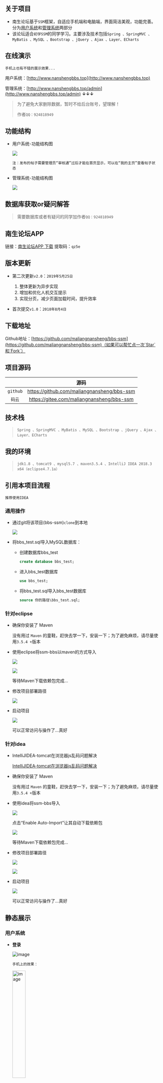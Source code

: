 ## 关于项目

- 南生论坛基于`SSM`框架，自适应手机端和电脑端，界面简洁美观，功能完善。分为[用户系统](http://www.nanshengbbs.top)和[管理系统](http://www.nanshengbbs.top/admin)两部分
- 该论坛适合`初学SSM`的同学学习。主要涉及技术包括`Spring 、SpringMVC 、MyBatis 、MySQL 、Bootstrap 、jQuery 、Ajax 、Layer、ECharts`

## 在线演示

`手机上也有不错的展示效果...`

用户系统：[http://www.nanshengbbs.top](http://www.nanshengbbs.top)

管理系统：[http://www.nanshengbbs.top/admin](http://www.nanshengbbs.top/admin)    **↓↓↓**

> 为了避免大家删除数据，暂时不给后台账号，望理解！
>
> 作者`QQ：924818949`

## 功能结构

- 用户系统-功能结构图

  ![](picture/用户系统功能结构图.png)

  `注：发布的帖子需要管理员“审核通”过后才能在首页显示，可以在“我的主页”查看帖子状态`

- 管理系统-功能结构图

  ![](picture/管理系统功能结构图.png)

## 数据库获取or疑问解答

> 需要数据库或者有疑问的同学加作者`QQ：924818949`

## 南生论坛APP

链接：[南生论坛APP 下载](https://pan.baidu.com/s/1-q_fH_gR-RLkM252CtlU-Q) 
提取码：`qz5e`

## 版本更新

- 第二次更新`v2.0`：`2019年5月25日`
  1. 整体更新为异步实现
  2. 增加和优化人机交互提示
  3. 实现分页，减少页面加载时间，提升效率

- 首次提交`v1.0`：`2018年8月4日`

## 下载地址

Github地址：[https://github.com/maliangnansheng/bbs-ssm](https://github.com/maliangnansheng/bbs-ssm)（如果可以帮忙点一次`Star`和`Fork`）

## 项目源码

|          |                     源码                     |
| :------: | :------------------------------------------: |
| `github` | <https://github.com/maliangnansheng/bbs-ssm> |
|  `码云`  | <https://gitee.com/maliangnansheng/bbs-ssm>  |

## 技术栈

> `Spring 、SpringMVC 、MyBatis 、MySQL 、Bootstrap 、jQuery 、Ajax 、Layer、ECharts`

## 我的环境

> `jdk1.8 、tomcat9 、mysql5.7 、maven3.5.4 、IntelliJ IDEA 2018.3 x64（eclipse4.7.1a）`

## 引用本项目流程

`推荐使用IDEA`

### 通用操作

- 通过git将该项目(bbs-ssm)`clone`到本地

  ![](picture/clone.png)

- 将bbs_test.sql导入MySQL数据库：

  - 创建数据库bbs_test

    ```sql
    create database bbs_test;
    ```

  - 进入bbs_test数据库

    ```sql
    use bbs_test;
    ```

  - 将bbs_test.sql导入bbs_test数据库

    ```sql
    source 你的路径\bbs_test.sql;
    ```

### 针对eclipse

- 确保你安装了 Maven

  没有用过 `Maven` 的童鞋，赶快去学一下，安装一下；为了避免麻烦，请尽量使用`3.5.4 +`版本

- 使用eclipse将ssm-bbs以maven的方式导入

  ![](picture/maven1.png)

  ![](picture/maven2.png)

  等待Maven下载依赖包完成...

- 修改项目部署路径

  ![](picture/tomcat.png)

- 启动项目

  ![](picture/run.png)

  可以正常访问与操作了...真好

### 针对idea

- IntelliJIDEA-tomcat在浏览器js乱码问题解决

  [IntelliJIDEA-tomcat在浏览器js乱码问题解决](http://blog.nanshengbbs.top:8080/2019/04/28/IntelliJIDEA-tomcat%E5%9C%A8%E6%B5%8F%E8%A7%88%E5%99%A8js%E4%B9%B1%E7%A0%81%E9%97%AE%E9%A2%98%E8%A7%A3%E5%86%B3/)

- 确保你安装了 Maven

  没有用过 `Maven` 的童鞋，赶快去学一下，安装一下；为了避免麻烦，请尽量使用`3.5.4 +`版本

- 使用idea将ssm-bbs导入

  ![](picture/idea001.png)

  点击“Enable Auto-Import”让其自动下载依赖包

  ![](picture/idea002.png)

  等待Maven下载依赖包完成...

- 修改项目部署路径

  ![](/picture/idea003.png)

  ![](picture/idea004.png)

- 启动项目

  ![](picture/idea005.png)

  可以正常访问与操作了...真好

## 静态展示

### 用户系统

- **登录**

  ![image](picture/用户-登录2.png)

  `手机上的效果：`

  <img src="picture/手机-登录.jpg" alt="image" width="30%;" />

- **注册**

  ![image](picture/用户-注册.png)

  `手机上的效果：`

  <img src="picture/手机-注册.jpg" alt="image" width="30%;" />

- **首页-登录前**

  ![image](picture/用户-首页-登录前.png)

  `手机上的效果：`

  <img src="picture/手机-首页-登录前.jpg" alt="image" width="30%;" />

- **首页-登录后**

  ![image](picture/用户-首页-登陆后.png)

  `手机上的效果：`

  <img src="picture/手机-首页-登录后.jpg" alt="image" width="30%;" />

[查看全部](http://blog.nanshengbbs.top:8080/2019/12/19/%E5%8D%97%E7%94%9F%E8%AE%BA%E5%9D%9B%E9%A1%B5%E9%9D%A2%E9%9D%99%E6%80%81%E5%B1%95%E7%A4%BA/)

**↓↓↓↓↓↓↓↓↓↓↓↓↓↓↓↓↓↓↓↓↓↓↓↓↓↓↓↓↓↓↓↓↓↓↓↓↓↓↓↓↓↓↓↓↓↓↓↓↓↓↓↓↓↓↓↓↓↓↓↓↓↓↓**

[前往查看南生论坛所有页面的展示效果：](http://blog.nanshengbbs.top:8080/2019/12/19/%E5%8D%97%E7%94%9F%E8%AE%BA%E5%9D%9B%E9%A1%B5%E9%9D%A2%E9%9D%99%E6%80%81%E5%B1%95%E7%A4%BA/)
